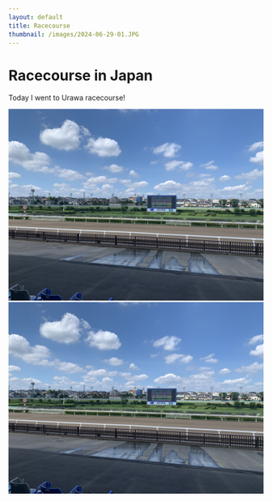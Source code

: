 ```yaml
---
layout: default
title: Racecourse
thumbnail: /images/2024-06-29-01.JPG
---
```


# Racecourse in Japan
 
Today I went to Urawa racecourse!

![](/images/2024-06-29-01.JPG)
![](/images/2024-06-29-01.JPG)

